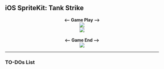 ## iOS SpriteKit: Tank Strike
<p align="center">
<b> <-- Game Play --> </b> <br>
<img src="./images/GamePlay.gif"> <br>
<img src="./images/GamePlay2.gif"> <br> <br>
<b> <-- Game End --> </b> <br>
<img src="./images/GameEnd.gif"> 
</p>

---
### TO-DOs List
